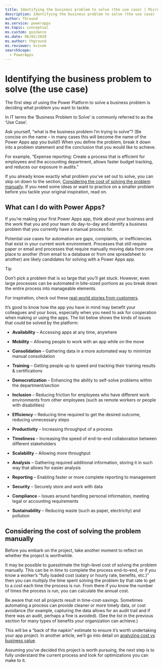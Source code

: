 ```yaml
---
title: Identifying the business problem to solve (the use case) | Microsoft Docs
description: Identifying the business problem to solve (the use case)
author: TGround
ms.service: powerapps
ms.topic: conceptual
ms.custom: guidance
ms.date: 06/02/2020
ms.author: thground
ms.reviewer: kvivek
searchScope:  
  - PowerApps
---
```


# Identifying the business problem to solve (the use case)

The first step of using the Power Platform to solve a business problem is
deciding what problem you want to tackle.

In IT terms the ‘Business Problem to Solve’ is commonly referred to as the ‘Use
Case’.

Ask yourself, “what is the business problem I’m trying to solve”? (Be concise on
the name – in many cases this will become the name of the Power Apps app you
build!) When you define the problem, break it down into a problem statement and
the conclusion that you would like to achieve.

For example, “Expense reporting: Create a process that is efficient for
employees and the accounting department, allows faster budget tracking, and
reduces our exposure in audits.”

If you already know exactly what problem you’ve set out to solve, you can skip
on down to the section, [Considering the cost of solving the problem manually](#considering-the-cost-of-solving-the-problem-manually).
If you need some ideas or want to practice on a smaller problem before you
tackle your original inspiration, read on.

## What can I do with Power Apps?

If you’re making your first Power Apps app, think about your business and the
work that you and your team do day-to-day and identify a business problem that
you currently have a manual process for.

Potential use cases for automation are gaps, complaints, or inefficiencies that
exist in your current work environment. Processes that still require paper or
email and processes that require manually moving data from one place to another
(from email to a database or from one spreadsheet to another) are likely
candidates for solving with a Power Apps app.

> [!TIP]
> Don’t pick a problem that is so large that you’ll get stuck. However, even
large processes can be automated in bite-sized portions as you break down the
entire process into manageable elements.

For inspiration, check out these [real-world stories from customers](https://powerapps.microsoft.com/en-us/blog/category/case-studies/).

It’s good to know how the app you have in mind may benefit your colleagues and
your boss, especially when you need to ask for cooperation when making or using
the apps. The list below shows the kinds of issues that could be solved by the
platform:

- **Availability** – Accessing apps at any time, anywhere

- **Mobility** – Allowing people to work with an app while on the move

- **Consolidation** – Gathering data in a more automated way to minimize manual
    consolidation

- **Training** – Getting people up to speed and tracking their training results &
    certifications

- **Democratization** – Enhancing the ability to self-solve problems within the
    department/section

- **Inclusion** – Reducing friction for employees who have different work
    environments from other employees (such as remote workers or people with
    disabilities)

- **Efficiency** – Reducing time required to get the desired outcome, reducing
    unnecessary steps

- **Productivity** – Increasing throughput of a process

- **Timeliness** – Increasing the speed of end-to-end collaboration between
    different stakeholders

- **Scalability** – Allowing more throughput

- **Analysis** – Gathering required additional information, storing it in such way
    that allows for easier analysis

- **Reporting** – Enabling faster or more complete reporting to management

- **Security** – Securely store and work with data

- **Compliance** – Issues around handling personal information, meeting legal or
    accounting requirements

- **Sustainability** – Reducing waste (such as paper, electricity) and pollution

## Considering the cost of solving the problem manually

Before you embark on the project, take another moment to reflect on whether the
project is worthwhile.

It may be possible to guesstimate the high-level cost of solving the problem
manually. This can be in *time* to complete the process end-to-end, or if you
know a worker’s “fully loaded cost (salary or hourly rate, benefits, etc.)” then
you can multiply the time spent solving the problem by that rate to get to a
*cost* each time the process is run. From there if you know the number of times
the process is run, you can calculate the annual cost.

Be aware that not all projects result in time-cost-savings. Sometimes automating
a process can provide cleaner or more timely data, or cost avoidance (for
example, capturing the data allows for an audit trail and if there was an audit,
perhaps a fine is avoided). (See the list in the previous section for many types
of benefits your organization can achieve.)

This will be a “back of the napkin” estimate to ensure it’s worth undertaking
your app project. In another article, we’ll go into detail on [analyzing cost vs business value](worth-automating-process.md).

Assuming you’ve decided this project is worth pursuing, the next step is to
fully understand the current process and look for optimizations you can make to
it.
